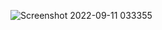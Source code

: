 ![Screenshot 2022-09-11 033355](https://user-images.githubusercontent.com/101495422/210178509-f74c055f-23c6-4163-a890-24dae466f1fc.png)
